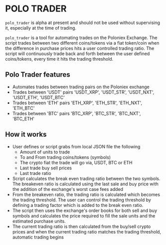 POLO TRADER
===========
`polo_trader` is alpha at present and should not be used without supervising it, especially at
the time of trading.

`polo_trader` is a tool for automating trades on the Poloniex Exchange. The script trades 
between two different coins/tokens via a fiat token/coin when the difference in purchase prices
hits a user controlled trading ratio. The script will continuously trade back and forth between 
the user defined coins/tokens, every time it hits the trading threshold.

Polo Trader features
--------------------

* Automates trades between trading pairs on the Poloniex exchange 
* Trades between 'USDT' pairs 'USDT_XRP', 'USDT_STR', 'USDT_NXT', 'USDT_ETH', 'USDT_BTC'
* Trades between 'ETH' pairs 'ETH_XRP', 'ETH_STR', 'ETH_NXT', 'ETH_BTC'
* Trades between 'BTC' pairs 'BTC_XRP', 'BTC_STR', 'BTC_NXT', 'BTC_ETH'

How it works
------------
* User defines or script grabs from local JSON file the following
  * Amount of units to trade
  * To and From trading coins/tokens (symbols)
  * The crypto fiat the trade will go via, USDT, BTC or ETH 
  * Last trade buy sell prices
  * Last trade ratio
* Script calculates the break even trading ratio between the two symbols. The breakeven ratio is 
calculated using the last sale and buy price with the addition of the exchange's worst case fees added
* From the breakeven ratio, the trading ratio is calculated which becomes the trading threshold. The 
user can control the trading threshold by defining a trading factor which is added to the break even ratio. 
* The script then uses the exchange's order books for both sell and buy symbols and calculates the price
required to fill the sale units and the estimated purchase units. 
* The current trading ratio is then calculated from the buy/sell crypto prices and when the current trading
ratio matches the trading threshold, automatic trading begins